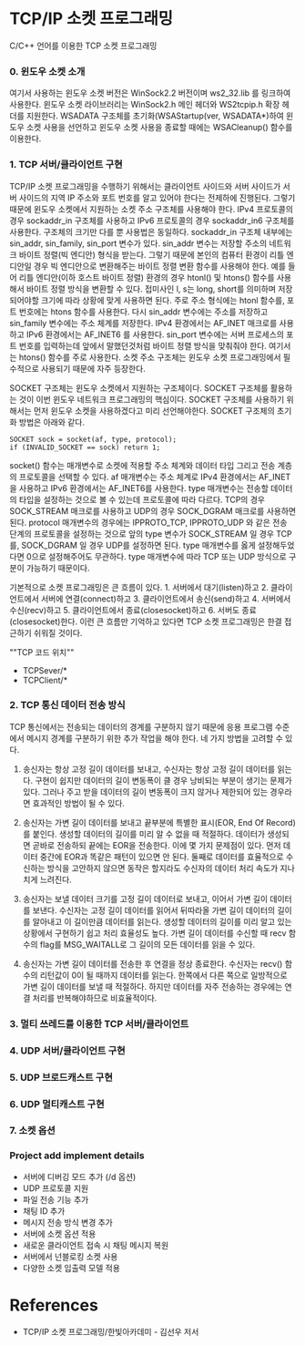 # TCP/IP 소켓 프로그래밍
C/C++ 언어를 이용한 TCP 소켓 프로그래밍

### 0. 윈도우 소켓 소개
 여기서 사용하는 윈도우 소켓 버전은 WinSock2.2 버전이며 ws2_32.lib 를 링크하여 사용한다. 윈도우 소켓 라이브러리는 WinSock2.h 메인 헤더와 WS2tcpip.h 확장 헤더를 지원한다. WSADATA 구조체를 초기화(WSAStartup(ver, WSADATA*)하여 윈도우 소켓 사용을 선언하고 윈도우 소켓 사용을 종료할 때에는 WSACleanup() 함수를 이용한다.

### 1. TCP 서버/클라이언트 구현
 TCP/IP 소켓 프로그래밍을 수행하기 위해서는 클라이언트 사이드와 서버 사이드가 서버 사이드의 지역 IP 주소와 포트 번호를 알고 있어야 한다는 전제하에 진행된다. 그렇기 때문에 윈도우 소켓에서 지원하는 소켓 주소 구조체를 사용해야 한다. IPv4 프로토콜의 경우 sockaddr_in 구조체를 사용하고 IPv6 프로토콜의 경우 sockaddr_in6 구조체를 사용한다. 구조체의 크기만 다를 뿐 사용법은 동일하다. sockaddr_in 구조체 내부에는 sin_addr, sin_family, sin_port 변수가 있다. sin_addr 변수는 저장할 주소의 네트워크 바이트 정렬(빅 엔디안) 형식을 받는다. 그렇기 때문에 본인의 컴퓨터 환경이 리틀 엔디안일 경우 빅 엔디안으로 변환해주는 바이트 정렬 변환 함수를 사용해야 한다. 예를 들어 리틀 엔디안(이하 호스트 바이트 정렬) 환경의 경우 htonl() 및 htons() 함수를 사용해서 바이트 정렬 방식을 변환할 수 있다. 접미사인 l, s는 long, short를 의미하며 저장되어야할 크기에 따라 상황에 맞게 사용하면 된다. 주로 주소 형식에는 htonl 함수를, 포트 번호에는 htons 함수를 사용한다. 다시 sin_addr 변수에는 주소를 저장하고 sin_family 변수에는 주소 체계를 저장한다. IPv4 환경에서는 AF_INET 매크로를 사용하고 IPv6 환경에서는 AF_INET6 를 사용한다. sin_port 변수에는 서버 프로세스의 포트 번호를 입력하는데 앞에서 말했던것처럼 바이트 정렬 방식을 맞춰줘야 한다. 여기서는 htons() 함수를 주로 사용한다. 소켓 주소 구조체는 윈도우 소켓 프로그래밍에서 필수적으로 사용되기 때문에 자주 등장한다.

 SOCKET 구조체는 윈도우 소켓에서 지원하는 구조체이다. SOCKET 구조체를 활용하는 것이 이번 윈도우 네트워크 프로그래밍의 핵심이다. SOCKET 구조체를 사용하기 위해서는 먼저 윈도우 소켓을 사용하겠다고 미리 선언해야한다. SOCKET 구조체의 초기화 방법은 아래와 같다.
```c/c++
SOCKET sock = socket(af, type, protocol);
if (INVALID_SOCKET == sock) return 1;
```

 socket() 함수는 매개변수로 소켓에 적용할 주소 체계와 데이터 타입 그리고 전송 계층의 프로토콜을 선택할 수 있다. af 매개변수는 주소 체계로 IPv4 환경에서는 AF_INET 을 사용하고 IPv6 환경에서는 AF_INET6를 사용한다. type 매개변수는 전송할 데이터의 타입을 설정하는 것으로 볼 수 있는데 프로토콜에 따라 다르다. TCP의 경우 SOCK_STREAM 매크로를 사용하고 UDP의 경우 SOCK_DGRAM 매크로를 사용하면 된다. protocol 매개변수의 경우에는 IPPROTO_TCP, IPPROTO_UDP 와 같은 전송 단계의 프로토콜을 설정하는 것으로 앞의 type 변수가 SOCK_STREAM 일 경우 TCP를, SOCK_DGRAM 일 경우 UDP를 설정하면 된다. type 매개변수를 옳게 설정해두었다면 0으로 설정해주어도 무관하다. type 매개변수에 따라 TCP 또는 UDP 방식으로 구분이 가능하기 때문이다.

 기본적으로 소켓 프로그래밍은 큰 흐름이 있다. 1. 서버에서 대기(listen)하고 2. 클라이언트에서 서버에 연결(connect)하고 3. 클라이언트에서 송신(send)하고 4. 서버에서 수신(recv)하고 5. 클라이언트에서 종료(closesocket)하고 6. 서버도 종료(closesocket)한다. 이런 큰 흐름만 기억하고 있다면 TCP 소켓 프로그래밍은 한결 접근하기 쉬워질 것이다.

""TCP 코드 위치""
- TCPSever/*
- TCPClient/*

### 2. TCP 통신 데이터 전송 방식
 TCP 통신에서는 전송되는 데이터의 경계를 구분하지 않기 때문에 응용 프로그램 수준에서 메시지 경계를 구분하기 위한 추가 작업을 해야 한다. 네 가지 방법을 고려할 수 있다.

1. 송신자는 항상 고정 길이 데이터를 보내고, 수신자는 항상 고정 길이 데이터를 읽는다.
 구현이 쉽지만 데이터의 길이 변동폭이 클 경우 낭비되는 부분이 생기는 문제가 있다. 그러나 주고 받을 데이터의 길이 변동폭이 크지 않거나 제한되어 있는 경우라면 효과적인 방법이 될 수 있다.

2. 송신자는 가변 길이 데이터를 보내고 끝부분에 특별한 표시(EOR, End Of Record)를 붙인다.
 생성할 데이터의 길이를 미리 알 수 없을 때 적절하다. 데이터가 생성되면 곧바로 전송하되 끝에는 EOR을 전송한다. 이에 몇 가지 문제점이 있다. 먼저 데이터 중간에 EOR과 똑같은 패턴이 있으면 안 된다. 둘째로 데이터를 효율적으로 수신하는 방식을 고안하지 않으면 동작은 할지라도 수신자의 데이터 처리 속도가 지나치게 느려진다.

3. 송신자는 보낼 데이터 크기를 고정 길이 데이터로 보내고, 이어서 가변 길이 데이터를 보낸다. 수신자는 고정 길이 데이터를 읽어서 뒤따라올 가변 길이 데이터의 길이를 알아내고 이 길이만큼 데이터를 읽는다.
 생성할 데이터의 길이를 미리 알고 있는 상황에서 구현하기 쉽고 처리 효율성도 높다. 가변 길이 데이터를 수신할 때 recv 함수의 flag를 MSG_WAITALL로 그 길이의 모든 데이터를 읽을 수 있다.

4. 송신자는 가변 길이 데이터를 전송한 후 연결을 정상 종료한다. 수신자는 recv() 함수의 리턴값이 0이 될 때까지 데이터를 읽는다.
 한쪽에서 다른 쪽으로 일방적으로 가변 길이 데이터를 보낼 때 적절하다. 하지만 데이터를 자주 전송하는 경우에는 연결 처리를 반복해야하므로 비효율적이다.

### 3. 멀티 쓰레드를 이용한 TCP 서버/클라이언트

### 4. UDP 서버/클라이언트 구현

### 5. UDP 브로드캐스트 구현

### 6. UDP 멀티캐스트 구현

### 7. 소켓 옵션

### Project add implement details
- 서버에 디버깅 모드 추가 (/d 옵션)
- UDP 프로토콜 지원 
- 파일 전송 기능 추가 
- 채팅 ID 추가 
- 메시지 전송 방식 변경 추가
- 서버에 소켓 옵션 적용
- 새로운 클라이언트 접속 시 채팅 메시지 복원
- 서버에서 넌블로킹 소켓 사용
- 다양한 소켓 입출력 모델 적용

# References
- TCP/IP 소켓 프로그래밍/한빛아카데미 - 김선우 저서